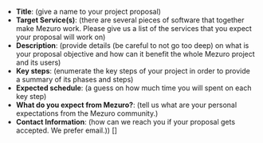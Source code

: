 * **Title**: (give a name to your project proposal)
* **Target Service(s)**: (there are several pieces of software that together make Mezuro work. Please give us a list of the services that you expect your proposal will work on)
* **Description**: (provide details (be careful to not go too deep) on what is your proposal objective and how can it benefit the whole Mezuro project and its users)
* **Key steps**: (enumerate the key steps of your project in order to provide a summary of its phases and steps)
* **Expected schedule**: (a guess on how much time you will spent on each key step)
* **What do you expect from Mezuro?**: (tell us what are your personal expectations from the Mezuro community.)
* **Contact Information**: (how can we reach you if your proposal gets accepted. We prefer email.))
[]
